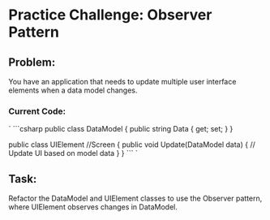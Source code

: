 # Practice Challenge: Observer Pattern
## Problem: 
You have an application that needs to update multiple user interface elements when a data model changes.

### Current Code:

` ```csharp
public class DataModel
{
    public string Data { get; set; }
}

public class UIElement //Screen
{
    public void Update(DataModel data)
    {
        // Update UI based on model data
    }
}
``` `
## Task: 
Refactor the DataModel and UIElement classes to use the Observer pattern, where UIElement observes changes in DataModel.
